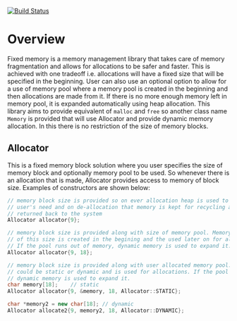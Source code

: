 [![Build Status](https://travis-ci.org/dhillondeep/fixed-memory.svg?branch=master)](https://travis-ci.org/dhillondeep/fixed-memory)

# Overview

Fixed memory is a memory management library that takes care of memory fragmentation and allows for allocations to be safer and faster.
This is achieved with one tradeoff i.e. allocations will have a fixed size that will be specified in the beginning.
User can also use an optional option to allow for a use of memory pool where a memory pool is created in the beginning and then allocations are made from it.
If there is no more enough memory left in memory pool, it is expanded automatically using heap allocation.
This library aims to provide equivalent of `malloc` and `free` so another class name `Memory` is provided that will use Allocator and provide dynamic memory allocation.
In this there is no restriction of the size of memory blocks.

## Allocator

This is a fixed memory block solution where you user specifies the size of memory block and optionally memory pool to be used.
So whenever there is an allocation that is made, Allocator provides access to memory of block size. Examples of constructors are shown below:

```cpp
// memory block size is provided so on ever allocation heap is used to satisfy
// user's need and on de-allocation that memory is kept for recycling and not
// returned back to the system
Allocator allocator{9};
```

```cpp
// memory block size is provided along with size of memory pool. Memory pool
// of this size is created in the begining and the used later on for allocations.
// If the pool runs out of memory, dynamic memory is used to expand it.
Allocator allocator{9, 18};
```

```cpp
// memory block size is provided along with user allocated memory pool. This pool
// could be static or dynamic and is used for allocations. If the pool runs out of memory, 
// dynamic memory is used to expand it.
char memory[18];    // static
Allocator allocator{9, &memory, 18, Allocator::STATIC};

char *memory2 = new char[18]; // dynamic
Allocator allocate2{9, memory2, 18, Allocator::DYNAMIC};
```





